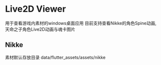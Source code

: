 # Live2D Viewer

用于查看游戏内素材的windows桌面应用
目前支持查看Nikke的角色Spine动画,天命之子角色Live2D动画与魂卡图片

## Nikke
素材默认存放目录
data/flutter_assets/assets/nikke